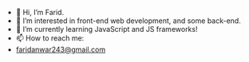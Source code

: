 - 👋 Hi, I’m Farid.
- 👀 I’m interested in front-end web development, and some back-end.
- 🌱 I’m currently learning JavaScript and JS frameworks!
- 📫 How to reach me:
- faridanwar243@gmail.com

<!---
Fanwar243/Fanwar243 is a ✨ special ✨ repository because its `README.md` (this file) appears on your GitHub profile.
You can click the Preview link to take a look at your changes.
--->
